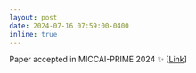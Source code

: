 ```yaml
---
layout: post
date: 2024-07-16 07:59:00-0400
inline: true
---
```

Paper accepted in MICCAI-PRIME 2024 :sparkles: [[Link](https://github.com/marafathussain/marafathussain.github.io/blob/source/assets/pdf/prime2024.pdf)]
